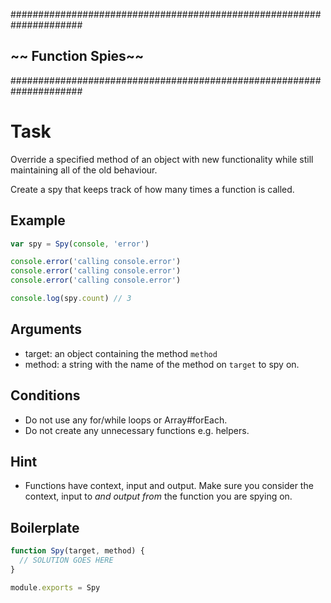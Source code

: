 #####################################################################
##                      ~~ Function Spies~~                        ##
#####################################################################

# Task

Override a specified method of an object with new functionality while still maintaining all of the old behaviour.

Create a spy that keeps track of how many times a function is called.

## Example

```js
var spy = Spy(console, 'error')

console.error('calling console.error')
console.error('calling console.error')
console.error('calling console.error')

console.log(spy.count) // 3
```

## Arguments

* target: an object containing the method `method`
* method: a string with the name of the method on `target` to spy on.

## Conditions

* Do not use any for/while loops or Array#forEach.
* Do not create any unnecessary functions e.g. helpers.

## Hint

* Functions have context, input and output. Make sure you consider the context, input to *and output from* the function you are spying on.

## Boilerplate

```js
function Spy(target, method) {
  // SOLUTION GOES HERE
}

module.exports = Spy
```
